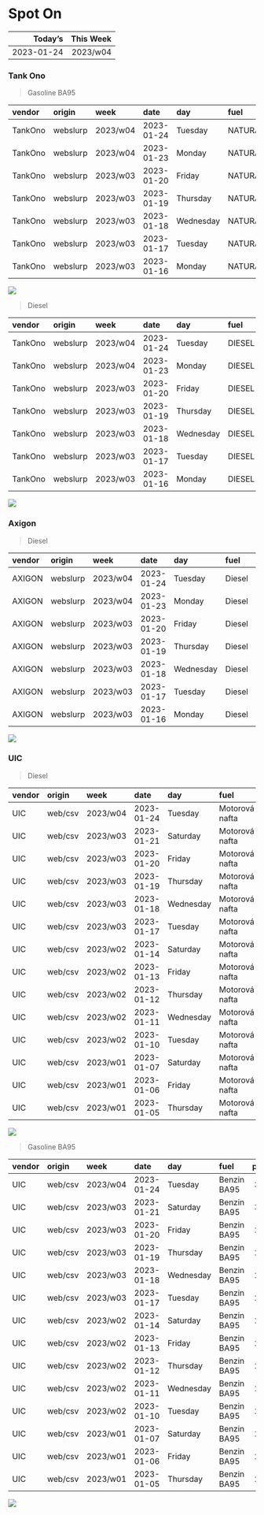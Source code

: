Spot On
================

|    Today’s | This Week |
|-----------:|----------:|
| 2023-01-24 |  2023/w04 |

### Tank Ono

> Gasoline BA95

| vendor  | origin   | week     | date       | day       | fuel      | price | PriceVAT |
|:--------|:---------|:---------|:-----------|:----------|:----------|------:|---------:|
| TankOno | webslurp | 2023/w04 | 2023-01-24 | Tuesday   | NATURAL95 | 29.34 |     35.5 |
| TankOno | webslurp | 2023/w04 | 2023-01-23 | Monday    | NATURAL95 | 29.34 |     35.5 |
| TankOno | webslurp | 2023/w03 | 2023-01-20 | Friday    | NATURAL95 | 29.34 |     35.5 |
| TankOno | webslurp | 2023/w03 | 2023-01-19 | Thursday  | NATURAL95 | 28.84 |     34.9 |
| TankOno | webslurp | 2023/w03 | 2023-01-18 | Wednesday | NATURAL95 | 28.84 |     34.9 |
| TankOno | webslurp | 2023/w03 | 2023-01-17 | Tuesday   | NATURAL95 | 28.84 |     34.9 |
| TankOno | webslurp | 2023/w03 | 2023-01-16 | Monday    | NATURAL95 | 28.84 |     34.9 |

<img src="SpotOn_files/figure-gfm/tono-ba95-1.png" style="display: block; margin: auto auto auto 0;" />

> Diesel

| vendor  | origin   | week     | date       | day       | fuel   | price | PriceVAT |
|:--------|:---------|:---------|:-----------|:----------|:-------|------:|---------:|
| TankOno | webslurp | 2023/w04 | 2023-01-24 | Tuesday   | DIESEL | 29.67 |     35.9 |
| TankOno | webslurp | 2023/w04 | 2023-01-23 | Monday    | DIESEL | 29.67 |     35.9 |
| TankOno | webslurp | 2023/w03 | 2023-01-20 | Friday    | DIESEL | 29.67 |     35.9 |
| TankOno | webslurp | 2023/w03 | 2023-01-19 | Thursday  | DIESEL | 29.67 |     35.9 |
| TankOno | webslurp | 2023/w03 | 2023-01-18 | Wednesday | DIESEL | 29.67 |     35.9 |
| TankOno | webslurp | 2023/w03 | 2023-01-17 | Tuesday   | DIESEL | 29.67 |     35.9 |
| TankOno | webslurp | 2023/w03 | 2023-01-16 | Monday    | DIESEL | 29.67 |     35.9 |

<img src="SpotOn_files/figure-gfm/tono-diesel-1.png" style="display: block; margin: auto auto auto 0;" />

### Axigon

> Diesel

| vendor | origin   | week     | date       | day       | fuel   | price | PriceVAT |
|:-------|:---------|:---------|:-----------|:----------|:-------|------:|---------:|
| AXIGON | webslurp | 2023/w04 | 2023-01-24 | Tuesday   | Diesel |  31.0 |     37.5 |
| AXIGON | webslurp | 2023/w04 | 2023-01-23 | Monday    | Diesel |  30.8 |     37.3 |
| AXIGON | webslurp | 2023/w03 | 2023-01-20 | Friday    | Diesel |  30.8 |     37.3 |
| AXIGON | webslurp | 2023/w03 | 2023-01-19 | Thursday  | Diesel |  30.8 |     37.3 |
| AXIGON | webslurp | 2023/w03 | 2023-01-18 | Wednesday | Diesel |  30.8 |     37.3 |
| AXIGON | webslurp | 2023/w03 | 2023-01-17 | Tuesday   | Diesel |  30.8 |     37.3 |
| AXIGON | webslurp | 2023/w03 | 2023-01-16 | Monday    | Diesel |  30.6 |     37.0 |

<img src="SpotOn_files/figure-gfm/axigon-diesel-1.png" style="display: block; margin: auto auto auto 0;" />

### UIC

> Diesel

| vendor | origin  | week     | date       | day       | fuel           | price | priceVAT |
|:-------|:--------|:---------|:-----------|:----------|:---------------|------:|---------:|
| UIC    | web/csv | 2023/w04 | 2023-01-24 | Tuesday   | Motorová nafta |  29.8 |     36.1 |
| UIC    | web/csv | 2023/w03 | 2023-01-21 | Saturday  | Motorová nafta |  29.6 |     35.8 |
| UIC    | web/csv | 2023/w03 | 2023-01-20 | Friday    | Motorová nafta |  29.7 |     35.9 |
| UIC    | web/csv | 2023/w03 | 2023-01-19 | Thursday  | Motorová nafta |  29.6 |     35.8 |
| UIC    | web/csv | 2023/w03 | 2023-01-18 | Wednesday | Motorová nafta |  29.4 |     35.6 |
| UIC    | web/csv | 2023/w03 | 2023-01-17 | Tuesday   | Motorová nafta |  29.4 |     35.6 |
| UIC    | web/csv | 2023/w02 | 2023-01-14 | Saturday  | Motorová nafta |  29.5 |     35.7 |
| UIC    | web/csv | 2023/w02 | 2023-01-13 | Friday    | Motorová nafta |  29.3 |     35.5 |
| UIC    | web/csv | 2023/w02 | 2023-01-12 | Thursday  | Motorová nafta |  29.1 |     35.2 |
| UIC    | web/csv | 2023/w02 | 2023-01-11 | Wednesday | Motorová nafta |  29.0 |     35.1 |
| UIC    | web/csv | 2023/w02 | 2023-01-10 | Tuesday   | Motorová nafta |  29.0 |     35.1 |
| UIC    | web/csv | 2023/w01 | 2023-01-07 | Saturday  | Motorová nafta |  29.2 |     35.3 |
| UIC    | web/csv | 2023/w01 | 2023-01-06 | Friday    | Motorová nafta |  28.9 |     35.0 |
| UIC    | web/csv | 2023/w01 | 2023-01-05 | Thursday  | Motorová nafta |  29.4 |     35.6 |

<img src="SpotOn_files/figure-gfm/uic-diesel-1.png" style="display: block; margin: auto auto auto 0;" />

> Gasoline BA95

| vendor | origin  | week     | date       | day       | fuel        | price | priceVAT |
|:-------|:--------|:---------|:-----------|:----------|:------------|------:|---------:|
| UIC    | web/csv | 2023/w04 | 2023-01-24 | Tuesday   | Benzin BA95 |  30.5 |     36.9 |
| UIC    | web/csv | 2023/w03 | 2023-01-21 | Saturday  | Benzin BA95 |  30.1 |     36.4 |
| UIC    | web/csv | 2023/w03 | 2023-01-20 | Friday    | Benzin BA95 |  29.9 |     36.2 |
| UIC    | web/csv | 2023/w03 | 2023-01-19 | Thursday  | Benzin BA95 |  29.7 |     35.9 |
| UIC    | web/csv | 2023/w03 | 2023-01-18 | Wednesday | Benzin BA95 |  29.7 |     35.9 |
| UIC    | web/csv | 2023/w03 | 2023-01-17 | Tuesday   | Benzin BA95 |  29.4 |     35.6 |
| UIC    | web/csv | 2023/w02 | 2023-01-14 | Saturday  | Benzin BA95 |  28.9 |     35.0 |
| UIC    | web/csv | 2023/w02 | 2023-01-13 | Friday    | Benzin BA95 |  29.3 |     35.5 |
| UIC    | web/csv | 2023/w02 | 2023-01-12 | Thursday  | Benzin BA95 |  28.7 |     34.7 |
| UIC    | web/csv | 2023/w02 | 2023-01-11 | Wednesday | Benzin BA95 |  28.5 |     34.5 |
| UIC    | web/csv | 2023/w02 | 2023-01-10 | Tuesday   | Benzin BA95 |  28.6 |     34.6 |
| UIC    | web/csv | 2023/w01 | 2023-01-07 | Saturday  | Benzin BA95 |  28.7 |     34.7 |
| UIC    | web/csv | 2023/w01 | 2023-01-06 | Friday    | Benzin BA95 |  28.8 |     34.8 |
| UIC    | web/csv | 2023/w01 | 2023-01-05 | Thursday  | Benzin BA95 |  28.8 |     34.8 |

<img src="SpotOn_files/figure-gfm/uic-ba95-1.png" style="display: block; margin: auto auto auto 0;" />
